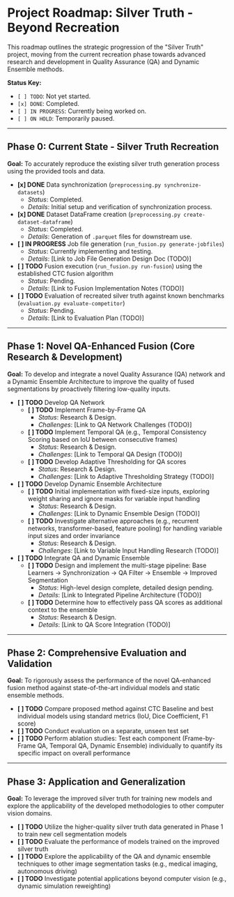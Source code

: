 # Project Roadmap: Silver Truth - Beyond Recreation

This roadmap outlines the strategic progression of the "Silver Truth" project, moving from the current recreation phase towards advanced research and development in Quality Assurance (QA) and Dynamic Ensemble methods.

**Status Key:**
*   `[ ] TODO`: Not yet started.
*   `[x] DONE`: Completed.
*   `[ ] IN PROGRESS`: Currently being worked on.
*   `[ ] ON HOLD`: Temporarily paused.

---

## Phase 0: Current State - Silver Truth Recreation

**Goal:** To accurately reproduce the existing silver truth generation process using the provided tools and data.

*   **[x] DONE** Data synchronization (`preprocessing.py synchronize-datasets`)
    *   _Status_: Completed.
    *   _Details_: Initial setup and verification of synchronization process.
*   **[x] DONE** Dataset DataFrame creation (`preprocessing.py create-dataset-dataframe`)
    *   _Status_: Completed.
    *   _Details_: Generation of `.parquet` files for downstream use.
*   **[ ] IN PROGRESS** Job file generation (`run_fusion.py generate-jobfiles`)
    *   _Status_: Currently implementing and testing.
    *   _Details_: [Link to Job File Generation Design Doc (TODO)]
*   **[ ] TODO** Fusion execution (`run_fusion.py run-fusion`) using the established CTC fusion algorithm
    *   _Status_: Pending.
    *   _Details_: [Link to Fusion Implementation Notes (TODO)]
*   **[ ] TODO** Evaluation of recreated silver truth against known benchmarks (`evaluation.py evaluate-competitor`)
    *   _Status_: Pending.
    *   _Details_: [Link to Evaluation Plan (TODO)]

---

## Phase 1: Novel QA-Enhanced Fusion (Core Research & Development)

**Goal:** To develop and integrate a novel Quality Assurance (QA) network and a Dynamic Ensemble Architecture to improve the quality of fused segmentations by proactively filtering low-quality inputs.

*   **[ ] TODO** Develop QA Network
    *   **[ ] TODO** Implement Frame-by-Frame QA
        *   _Status_: Research & Design.
        *   _Challenges_: [Link to QA Network Challenges (TODO)]
    *   **[ ] TODO** Implement Temporal QA (e.g., Temporal Consistency Scoring based on IoU between consecutive frames)
        *   _Status_: Research & Design.
        *   _Challenges_: [Link to Temporal QA Design (TODO)]
    *   **[ ] TODO** Develop Adaptive Thresholding for QA scores
        *   _Status_: Research & Design.
        *   _Challenges_: [Link to Adaptive Thresholding Strategy (TODO)]
*   **[ ] TODO** Develop Dynamic Ensemble Architecture
    *   **[ ] TODO** Initial implementation with fixed-size inputs, exploring weight sharing and ignore masks for variable input handling
        *   _Status_: Research & Design.
        *   _Challenges_: [Link to Dynamic Ensemble Design (TODO)]
    *   **[ ] TODO** Investigate alternative approaches (e.g., recurrent networks, transformer-based, feature pooling) for handling variable input sizes and order invariance
        *   _Status_: Research & Design.
        *   _Challenges_: [Link to Variable Input Handling Research (TODO)]
*   **[ ] TODO** Integrate QA and Dynamic Ensemble
    *   **[ ] TODO** Design and implement the multi-stage pipeline: Base Learners -> Synchronization -> QA Filter -> Ensemble -> Improved Segmentation
        *   _Status_: High-level design complete, detailed design pending.
        *   _Details_: [Link to Integrated Pipeline Architecture (TODO)]
    *   **[ ] TODO** Determine how to effectively pass QA scores as additional context to the ensemble
        *   _Status_: Research & Design.
        *   _Details_: [Link to QA Score Integration (TODO)]

---

## Phase 2: Comprehensive Evaluation and Validation

**Goal:** To rigorously assess the performance of the novel QA-enhanced fusion method against state-of-the-art individual models and static ensemble methods.

*   **[ ] TODO** Compare proposed method against CTC Baseline and best individual models using standard metrics (IoU, Dice Coefficient, F1 score)
*   **[ ] TODO** Conduct evaluation on a separate, unseen test set
*   **[ ] TODO** Perform ablation studies: Test each component (Frame-by-Frame QA, Temporal QA, Dynamic Ensemble) individually to quantify its specific impact on overall performance

---

## Phase 3: Application and Generalization

**Goal:** To leverage the improved silver truth for training new models and explore the applicability of the developed methodologies to other computer vision domains.

*   **[ ] TODO** Utilize the higher-quality silver truth data generated in Phase 1 to train new cell segmentation models
*   **[ ] TODO** Evaluate the performance of models trained on the improved silver truth
*   **[ ] TODO** Explore the applicability of the QA and dynamic ensemble techniques to other image segmentation tasks (e.g., medical imaging, autonomous driving)
*   **[ ] TODO** Investigate potential applications beyond computer vision (e.g., dynamic simulation reweighting)
